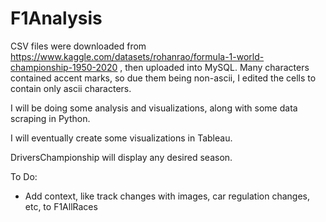 # F1Analysis

CSV files were downloaded from https://www.kaggle.com/datasets/rohanrao/formula-1-world-championship-1950-2020 , then uploaded into MySQL. Many characters contained accent marks, so due them being non-ascii, I edited the cells to contain only ascii characters.

I will be doing some analysis and visualizations, along with some data scraping in Python.

I will eventually create some visualizations in Tableau.

DriversChampionship will display any desired season.



To Do:
* Add context, like track changes with images, car regulation changes, etc, to F1AllRaces

